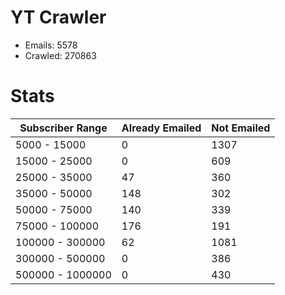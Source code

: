 # YT Crawler
- Emails: 5578
- Crawled: 270863

# Stats
| Subscriber Range  | Already Emailed | Not Emailed |
|-------|-------|-------|
| 5000 - 15000 | 0 | 1307 |
| 15000 - 25000 | 0 | 609 |
| 25000 - 35000 | 47 | 360 |
| 35000 - 50000 | 148 | 302 |
| 50000 - 75000 | 140 | 339 |
| 75000 - 100000 | 176 | 191 |
| 100000 - 300000 | 62 | 1081 |
| 300000 - 500000 | 0 | 386 |
| 500000 - 1000000 | 0 | 430 |
